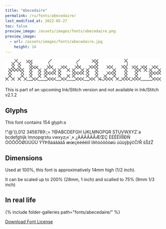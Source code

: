 ```yaml
---
title: "Abecedaire"
permalink: /ru/fonts/abecedaire/
last_modified_at: 2022-05-27
toc: false
preview_image: /assets/images/fonts/abecedaire.png
preview_image:
  - url: /assets/images/fonts/abecedaire.jpg
    height: 14
---
```


![Abecedaire](/assets/images/fonts/abecedaire.jpg)

This is part of an upcoming Ink/Stitch version and not available in Ink/Stitch v2.1.2

## Glyphs

This font contains  154 glyph:s

	
!"@'(),012
3456789:;=
?@ABCDEFGH
IJKLMNOPQR
STUVWXYZ`a
bcdefghijk
lmnopqrstu
vwxyz¡«´¸»
¿ÀÁÂÃÄÅÆŒÇ
ÈÉÊËÌÍÎÏÐÑ
ÒÓÔÕÖØÙÚÛÜ
ÝŸÞßàáâãäå
æœçèéêëìíî
ïðñòóôõöøù
úûüýþÿčČřŘ
šŠžŽ

## Dimensions

Used at 100%, this font is approximatively 14mm high (1/2 inch). 

It can be scaled up to 200%  (28mm, 1 inch) and scalled to 75% (9mm  1/3 inch)


## In real life

{% include folder-galleries path="fonts/abecedaire/" %}



[Download Font License](https://github.com/inkstitch/inkstitch/tree/main/fonts/abecedaire/LICENSE)
